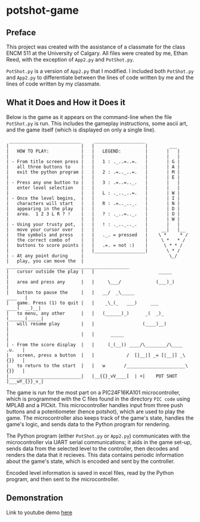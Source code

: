 # potshot-game
## Preface
This project was created with the assistance of a classmate for the class ENCM 511 at the University of Calgary.
All files were created by me, Ethan Reed, with the exception of `App2.py` and `PotShot.py`.

`PotShot.py` is a version of `App2.py` that I modified. I included both `PotShot.py` and `App2.py` to differentiate between the lines of
code written by me and the lines of code written by my classmate.

## What it Does and How it Does it
Below is the game as it appears on the command-line when the file `PotShot.py` is run. This includes the gameplay instructions,
some ascii art, and the game itself (which is displayed on only a single line).
```
 ___________________________     ___________________
|                           |   |                   |        ___
|   HOW TO PLAY:            |   |   LEGEND:         |       |   |
|                           |   |                   |       |   |
| - From title screen press |   |   1 : ._..=..=.   |       | G |
|   all three buttons to    |   |                   |       | A |
|   exit the python program |   |   2 : .=.._..=.   |       | M |
|                           |   |                   |       | E |
| - Press any one button to |   |   3 : .=..=.._.   |       |   |
|   enter level selection   |   |                   |       |   |
|                           |   |   L : ._.._..=.   |       | W |
| - Once the level begins,  |   |                   |       | I |
|   characters will start   |   |   R : .=.._.._.   |       | N |
|   appearing in the play   |   |                   |       | D |
|   area.  1 2 3 L R ? !    |   |   ? : ._..=.._.   |       | O |
|                           |   |                   |       | W |
| - Using your trusty pot,  |   |   ! : ._.._.._.   |       |   |
|   move your cursor over   |   |                   |     __|   |__
|   the symbols and press   |   |   ._. = pressed   |    \ *     * /
|   the correct combo of    |   |                   |     \ *   * /
|   buttons to score points |   |   .=. = not :)    |      \ * * /
|                           |   |___________________|       \ * /
| - At any point during     |                                \_/
|   play, you can move the  |    ______________________________________________
|   cursor outside the play |   |                        _____                 |
|   area and press any      |   |     \___/             (___)_)                |
|   button to pause the     |   |   __/  _\_____                        ____   |
|   game. Press (1) to quit |   |    _\_(_   ___)     ___          ____(  __)__|
|   to menu, any other      |   |   (______)_)      _(  _)_       (______(_____|
|   will resume play        |   |                  (____)__)                   |
|                           |   |      _____                                   |
| - From the score display  |   |     (_(__)) ____/\________/\____       .u.   |
|   screen, press a button  |   |            /  [|__|] _= [|__|] _\      {}}   |
|   to return to the start  |   |   w       /______________________\     {}}   |
|___________________________|   |__{{}_vV____[  | +|    POT SHOT  ]___wY_{}}_v_|
```

The game is run for the most part on a PIC24F16KA101 microcontroller, which is programmed with the C files found in
the directory `PIC code` using MPLAB and a PICkit. This microcontroller handles input from three push buttons and
a potentiometer (hence potshot), which are used to play the game. The microcontroller also keeps track of the game's
state, handles the game's logic, and sends data to the Python program for rendering.

The Python program (either `PotShot.py` or `App2.py`) communicates with the microcontroller via UART serial communications;
it aids in the game set-up, sends data from the selected level to the controller, then decodes and renders the data that it
recieves. This data contains periodic information about the game's state, which is encoded and sent by the controller.

Encoded level information is saved in excel files, read by the Python program, and then sent to the microcontroller.

## Demonstration
Link to youtube demo [here]([https://www.youtube.com](https://youtu.be/qxio4RPUZ28)https://youtu.be/qxio4RPUZ28)
